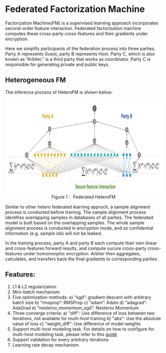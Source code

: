 # Federated Factorization Machine

Factorization Machine(FM) is a  supervised learning approach incorporates second-order feature interaction.
Federated factorization machine computes these cross-party cross-features and their gradients under encryption. 

Here we simplify participants of the federation process into three parties. Party A represents Guest, party B represents Host. Party C, which is also known as “Arbiter,” is a third party that works as coordinator. Party C is responsible for generating private and public keys.

## Heterogeneous FM

The inference process of HeteroFM is shown below:

<div style="text-align:center", align=center>
<img src="./images/HeteroFM.png" alt="samples" width="500" height="300" /><br/>
Figure 1： Federated HeteroFM</div>

Similar to other hetero federated learning approch, a sample alignment process is conducted before training. The sample alignment process identifies overlapping samples in databases of all parties. The federated model is built based on the overlapping samples. The whole sample alignment process is conducted in encryption mode, and so confidential information (e.g. sample ids) will not be leaked.

In the training process, party A and party B each compute their own linear and cross-features forward results, and compute sucure cross-party cross-features under homomorphic encryption. Arbiter then aggregates, calculates, and transfers back the final gradients to corresponding parties. 

## Features:
1. L1 & L2 regularization
2. Mini-batch mechanism
3. Five optimization methods:
    a)	“sgd”: gradient descent with arbitrary batch size
    b) “rmsprop”: RMSProp
    c) “adam”: Adam
    d) “adagrad”: AdaGrad
    e) “nesterov_momentum_sgd”: Nesterov Momentum
4. Three converge criteria:
    a) "diff": Use difference of loss between two iterations, not available for multi-host training
    b) "abs": Use the absolute value of loss
    c) "weight_diff": Use difference of model weights
5. Support multi-host modeling task. For details on how to configure for multi-host modeling task, please refer to this [guide](../../../doc/dsl_conf_setting_guide.md)
6. Support validation for every arbitrary iterations
7. Learning rate decay mechanism.